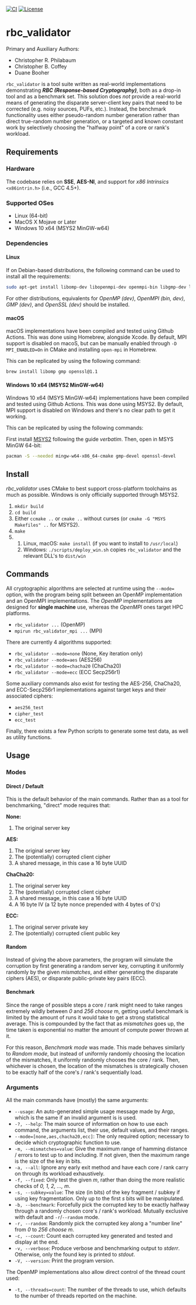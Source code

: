 [![CI](https://github.com/GiantDarth/rbc_validator/actions/workflows/ci.yml/badge.svg)](https://github.com/GiantDarth/rbc_validator/actions/workflows/ci.yml?branch=feature-1)
[![License](https://img.shields.io/github/license/GiantDarth/rbc_validator)](https://opensource.org/licenses/Apache-2.0)

# rbc_validator

Primary and Auxiliary Authors:
* Christopher R. Philabaum  
* Christopher B. Coffey  
* Duane Booher 

`rbc_validator` is a tool suite written as real-world implementations demonstrating
***RBC (Response-based Cryptography)***, both as a drop-in tool and as a benchmark set.
This solution does _not_ provide a real-world means of generating the disparate server-client
key pairs that need to be corrected (e.g. noisy sources, PUFs, etc.). Instead, the benchmark
functionality uses either pseudo-random number generation rather than direct true-random number
generation, or a targeted and known constant work by selectively choosing the "halfway point"
of a core or rank's workload.

## Requirements

### Hardware

The codebase relies on **SSE**, **AES-NI**, and support for _x86 Intrinsics_ `<x86intrin.h>`
(i.e., GCC 4.5+).

### Supported OSes

* Linux (64-bit)
* MacOS X Mojave or Later
* Windows 10 x64 (MSYS2 MinGW-w64)

### Dependencies

#### Linux

If on Debian-based distributions, the following command can be used to install all the requirements:
```bash
sudo apt-get install libomp-dev libopenmpi-dev openmpi-bin libgmp-dev libssl-dev
```

For other distributions, equivalents for _OpenMP (dev)_, _OpenMPI (bin, dev)_, _GMP (dev)_, and
_OpenSSL (dev)_ should be installed.

#### macOS

macOS implementations have been compiled and tested using Github Actions. This was done using Homebrew,
alongside Xcode. By default, MPI support is disabled on macoS, but can be manually enabled through
`-D MPI_ENABLED=On` in CMake and installing `open-mpi` in Homebrew.

This can be replicated by using the following command:
```zsh
brew install libomp gmp openssl@1.1
```

#### Windows 10 x64 (MSYS2 MinGW-w64)

Windows 10 x64 (MSYS MinGW-w64) implementations have been compiled and tested using Github Actions. This
was done using MSYS2. By default, MPI support is disabled on Windows and there's no clear path to get it
working.

This can be replicated by using the following commands:

First install [MSYS2](https://www.msys2.org/#installation) following the guide _verbatim_.
Then, open in MSYS MinGW 64-bit:
```bash
pacman -S --needed mingw-w64-x86_64-cmake gmp-devel openssl-devel
```

## Install

_rbc_validator_ uses CMake to best support cross-platform toolchains as much as possible. Windows is only
officially supported through MSYS2.

1. `mkdir build`
2. `cd build`
3. Either `ccmake ..` or `cmake ..` without curses (or `cmake -G "MSYS Makefiles" ..` for MSYS2).
4. `make`
5.
    1. Linux, macOS: `make install` (if you want to install to `/usr/local`)
    2. Windows: `./scripts/deploy_win.sh` copies `rbc_validator` and the relevant DLL's to `dist/win`

## Commands

All cryptographic algorithms are selected at runtime using the `--mode=` option, with the program being
split between an OpenMP implementation and an OpenMPI implementations. The _OpenMP_ implementations are
designed for **single machine** use, whereas the _OpenMPI_ ones target HPC platforms.

* `rbc_validator ...` (OpenMP)
* `mpirun rbc_validator_mpi ...` (MPI)

There are currently 4 algorithms supported:

* `rbc_validator --mode=none` (None, Key iteration only)
* `rbc_validator --mode=aes` (AES256)
* `rbc_validator --mode=chacha20` (ChaCha20)
* `rbc_validator --mode=ecc` (ECC Secp256r1)

Some auxiliary commands also exist for testing the AES-256, ChaCha20, and ECC-Secp256r1 implementations
against target keys and their associated ciphers:

* `aes256_test`
* `cipher_test`
* `ecc_test`

Finally, there exists a few Python scripts to generate some test data, as well as utility
functions.

## Usage

### Modes

#### Direct / Default

This is the default behavior of the main commands. Rather than as a tool for benchmarking,
"direct" mode requires that:

**None:**
1. The original server key

**AES:**
1. The original server key
2. The (potentially) corrupted client cipher
3. A shared message, in this case a 16 byte UUID

**ChaCha20:**
1. The original server key
2. The (potentially) corrupted client cipher
3. A shared message, in this case a 16 byte UUID
4. A 16 byte IV (a 12 byte nonce prepended with 4 bytes of 0's)

**ECC:**
1. The original server private key
2. The (potentially) corrupted client public key

#### Random

Instead of giving the above parameters, the program will simulate the corruption by first 
generating a random server key, corrupting it uniformly randomly by the given _mismatches_,
and either generating the disparate ciphers (AES), or disparate public-private key pairs (ECC).

#### Benchmark

Since the range of possible steps a core / rank might need to take ranges extremely wildly
between _0_ and _256 choose_ m, getting useful benchmark is limited by the amount of runs
it would take to get a strong statistical average. This is compounded by the fact that as
_mismatches_ goes up, the time taken is exponential no matter the amount of compute power
thrown at it.

For this reason, _Benchmark mode_ was made. This made behaves similarly to _Random mode_,
but instead of uniformly randomly choosing the location of the mismatches, it uniformly
randomly chooses the core / rank. Then, whichever is chosen, the location of the mismatches
is strategically chosen to be exactly half of the core's / rank's sequentially load.

### Arguments

All the main commands have (mostly) the same arguments:

* `--usage`: An auto-generated simple usage message made by Argp, which is the same if an
invalid argument is is used.
* `-?, --help`: The main source of information on how to use each command, the arguments list,
their use, default values, and their ranges.
* `--mode=[none,aes,chacha20,ecc]`: The only required option; necessary to decide which cryptographic
  function to use.
* `-m, --mismatches=value`: Give the maximum range of hamming distance / errors to test up to
and including. If not given, then the maximum range is the size of the key in bits.
* `-a, --all`: Ignore any early exit method and have each core / rank carry on through its
workload exhaustively.
* `-f, --fixed`: Only test the given _m_, rather than doing the more realistic checks of
_0, 1, 2, ..., m_.
* `-s, --subkey=value`: The size (in bits) of the key fragment / subkey if using key
fragmentation. Only up to the first _s_ bits will be manipulated.
* `-b, --benchmark`: Forcefully pick the corrupted key to be exactly halfway through a
randomly chosen core's / rank's workload. Mutually exclusive with default and `-r`/`--random`
mode.
* `-r, --random`: Randomly pick the corrupted key along a "number line" from _0_ to
_256 choose m_.
* `-c, --count`: Count each corrupted key generated and tested and display at the end.
* `-v, --verbose`: Produce verbose and benchmarking output to _stderr_. Otherwise, only the
found key is printed to _stdout_.
* `-V, --version`: Print the program version.

The OpenMP implementations also allow direct control of the thread count used:

* `-t, --threads=count`: The number of the threads to use, which defaults to the number of
threads reported on the machine.

